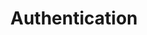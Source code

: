 ---
image: /![API Image](/images/logo.png){:class="img-responsive"}
title: Authentication
position: 1.03
description: ### You must authenticate before you can get data with the API
content_markdown: |-
  ###### The Technopedia Version 6.0 API is hosted by Flexera, so no installation is required.
  The Technopedia Version 6 API uses OAuth for authentication. To authenticate in a new session, you pass the API key in the request header. The API key is provided by Flexera Technopedia support.

  Here’s some examples of using the following fake API key by using cURL and Postman.<br>
  `curl -G -H "Authorization: Bearer b93477a9-054b-4878-a16f-d7f5d1f27a7a" "https://v6.technopedia.com/tql" --data-urlencode "q=MATCH (s:SOFTWARE) RETURN s.title"`<br>
  

   {: .success}

  To avoid issues with whitespaces in https Get requests, use the `--data-urlencode` option in the cURL command to encode spaces.<br>
  
  Here’s an example of adding the API key to the header in Postman:<br>
  <br>

  ![API Image](/images/bearer_token.png){: .img-responsive}<br>
left_code_blocks:
  - code_block: |-
      $.ajax({
        "url": "http://api.myapp.com/books/3",
        "type": "DELETE",
        "data": {
          "token": "YOUR_APP_KEY"
        },
        "success": function(data) {
          alert(data);
        }
      });
    title: jQuery
    language: javascript
right_code_blocks:
  - code_block: |2-
      {
        "id": 3,
        "status": "deleted"
      }
    title: Response
    language: json
  - code_block: |2-
      {
        "error": true,
        "message": "Book doesn't exist"
      }
    title: Error
    language: json
---